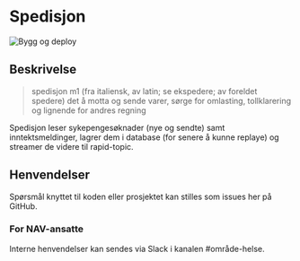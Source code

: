 # Spedisjon
![Bygg og deploy](https://github.com/navikt/helse-spedisjon/workflows/Bygg%20og%20deploy/badge.svg)

## Beskrivelse
> spedisjon m1 (fra italiensk, av latin; se ekspedere; av foreldet spedere) det å motta og sende varer, sørge for
 omlasting, tollklarering og lignende for andres regning

Spedisjon leser sykepengesøknader (nye og sendte) samt inntektsmeldinger, lagrer dem i database (for senere å kunne replaye) og streamer de videre til rapid-topic.

## Henvendelser
Spørsmål knyttet til koden eller prosjektet kan stilles som issues her på GitHub.

### For NAV-ansatte
Interne henvendelser kan sendes via Slack i kanalen #område-helse.

